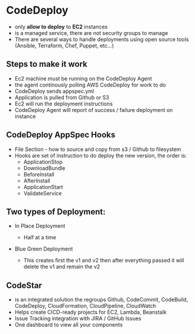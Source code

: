 # CodeDeploy

* only **allow to deploy** to **EC2** instances
* is a managed service, there are not security groups to manage
* There are several ways to handle deployments using open source tools (Ansible, Terraform, Chef, Puppet, etc...)

## Steps to make it work
* Ec2 machine must be running on the CodeDeploy Agent
* the agent continously polling AWS CodeDeploy for work to do
* CodeDeploy sends appspec.yml
* Application is pulled from Github or S3
* Ec2 will run the deployment instructions
* CodeDeploy Agent will report of success / failure deployment on instance

## CodeDeploy AppSpec Hooks
* File Section - how to source and copy from s3 / Github to filesystem
* Hooks are set of instruction to do deploy the new version, the order is:
  * ApplicationStop
  * DownloadBundle
  * BeforeInstall
  * AfterInstall
  * ApplicationStart
  * ValidateService

## Two types of Deployment:
* In Place Deployment 
  * Half at a time
 
* Blue Green Deployment
  * This creates first the v1 and v2 then after everything passed it will delete the v1 and remain the v2 

## CodeStar
* is an integrated solution the regroups Github, CodeCommit, CodeBuild, CodeDeploy, CloudFormation, CloudPipeline, CloudWatch
* Helps create CICD-ready projects for EC2, Lambda, Beanstalk
* Issue Tracking integration with JIRA / GitHub Issues
* One dashboard to view all your components